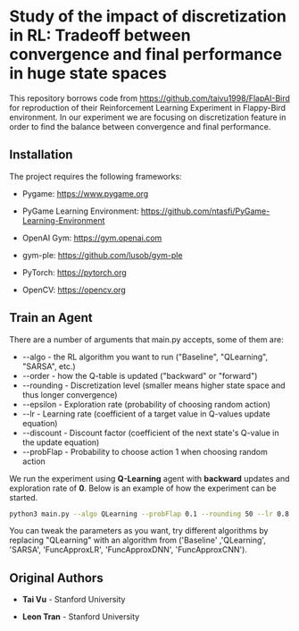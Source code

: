 # Study of the impact of discretization in RL: Tradeoff between convergence and final performance in huge state spaces

This repository borrows code from https://github.com/taivu1998/FlapAI-Bird for reproduction of their Reinforcement Learning Experiment in Flappy-Bird environment. In our experiment we are focusing on discretization feature in order to find the balance between convergence and final performance.

## Installation

The project requires the following frameworks:

- Pygame: https://www.pygame.org

- PyGame Learning Environment: https://github.com/ntasfi/PyGame-Learning-Environment

- OpenAI Gym: https://gym.openai.com

- gym-ple: https://github.com/lusob/gym-ple

- PyTorch: https://pytorch.org

- OpenCV: https://opencv.org

## Train an Agent

There are a number of arguments that main.py accepts, some of them are:

* --algo - the RL algorithm you want to run ("Baseline", "QLearning", "SARSA", etc.)
* --order - how the Q-table is updated ("backward" or "forward")
* --rounding - Discretization level (smaller means higher state space and thus longer convergence)
* --epsilon - Exploration rate (probability of choosing random action)
* --lr - Learning rate (coefficient of a target value in Q-values update equation)
* --discount - Discount factor (coefficient of the next state's Q-value in the update equation)
* --probFlap - Probability to choose action 1 when choosing random action

We run the experiment using **Q-Learning** agent with **backward** updates and exploration rate of **0**. Below is an example of how the experiment can be started.

```bash
python3 main.py --algo QLearning --probFlap 0.1 --rounding 50 --lr 0.8 --order backward --epsilon 0
```
You can tweak the parameters as you want, try different algorithms by replacing "QLearning" with an algorithm from ('Baseline' ,'QLearning', 'SARSA', 'FuncApproxLR', 'FuncApproxDNN', 'FuncApproxCNN').

## Original Authors

* **Tai Vu** - Stanford University

* **Leon Tran** - Stanford University
